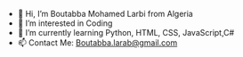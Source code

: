 - 👋 Hi, I’m Boutabba Mohamed Larbi from Algeria
- 👀 I’m interested in Coding
- 🌱 I’m currently learning Python, HTML, CSS, JavaScript,C#
- 📫 Contact Me: Boutabba.larab@gmail.com
